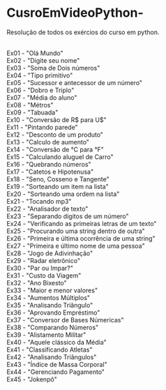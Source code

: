 # CusroEmVideoPython-

Resolução de todos os exércios do curso em python.

<br>Ex01  - "Olá Mundo"
<br>Ex02  - "Digite seu nome"
<br>Ex03  - "Soma de Dois números"
<br>Ex04  - "Tipo primitivo"
<br>Ex05  - "Sucessor e antecessor de um número"
<br>Ex06  - "Dobro e Triplo"
<br>Ex07  - "Média do aluno"
<br>Ex08  - "Métros"
<br>Ex09  - "Tabuada"
<br>Ex10  - "Conversão de R$ para U$"
<br>Ex11  - "Pintando parede"
<br>Ex12  - "Desconto de um produto"
<br>Ex13  - "Calculo de aumento"
<br>Ex14  - "Conversão de °C para °F"
<br>Ex15  - "Calculando aluguel de Carro"
<br>Ex16  - "Quebrando números"
<br>Ex17  - "Catetos e Hipotenusa"
<br>Ex18  - "Seno, Cosseno e Tangente"
<br>Ex19  - "Sorteando um item na lista"
<br>Ex20  - "Sorteando uma ordem na lista"
<br>Ex21  - "Tocando mp3"
<br>Ex22  - "Analisador de texto"
<br>Ex23  - "Separando digitos de um número"
<br>Ex24  - "Verificando as primeiras letras de um texto"
<br>Ex25  - "Procurando uma string dentro de outra"
<br>Ex26  - "Primeira e última ocorrência de uma string"
<br>Ex27  - "Primeira e último nome de uma pessoa"
<br>Ex28  - "Jogo de Adivinhação"
<br>Ex29  - "Radar eletrônico"
<br>Ex30  - "Par ou Impar?"
<br>Ex31  - "Custo da Viagem"
<br>Ex32  - "Ano Bixesto"
<br>Ex33  - "Maior e menor valores"
<br>Ex34  - "Aumentos Múltiplos"
<br>Ex35  - "Analisando Triângulo"
<br>Ex36  - "Aprovando Empréstimo"
<br>Ex37  - "Conversor de Bases Númericas"
<br>Ex38  - "Comparando Números"
<br>Ex39  - "Alistamento Militar"
<br>Ex40  - "Aquele clássico da Média"
<br>Ex41  - "Classificando Atletas"
<br>Ex42  - "Analisando Triângulos"
<br>Ex43  - "Índice de Massa Corporal"
<br>Ex44  - "Gerenciando Pagamento"
<br>Ex45  - "Jokenpô"